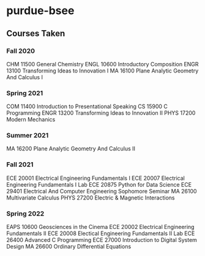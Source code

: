 # purdue-bsee
## Courses Taken
### Fall 2020
CHM 11500 General Chemistry
ENGL 10600 Introductory Composition
ENGR 13100 Transforming Ideas to Innovation I
MA 16100 Plane Analytic Geometry And Calculus I
### Spring 2021
COM 11400 Introduction to Presentational Speaking
CS 15900 C Programming
ENGR 13200 Transforming Ideas to Innovation II
PHYS 17200 Modern Mechanics
### Summer 2021
MA 16200 Plane Analytic Geometry And Calculus II
### Fall 2021
ECE 20001 Electrical Engineering Fundamentals I
ECE 20007 Electrical Engineering Fundamentals I Lab
ECE 20875 Python for Data Science
ECE 29401 Electrical And Computer Engineering Sophomore Seminar
MA 26100 Multivariate Calculus
PHYS 27200 Electric & Magnetic Interactions
### Spring 2022
EAPS 10600 Geosciences in the Cinema
ECE 20002 Electrical Engineering Fundamentals II
ECE 20008 Electical Engineering Fundamentals II Lab
ECE 26400 Advanced C Programming
ECE 27000 Introduction to Digital System Design
MA 26600 Ordinary Differential Equations
